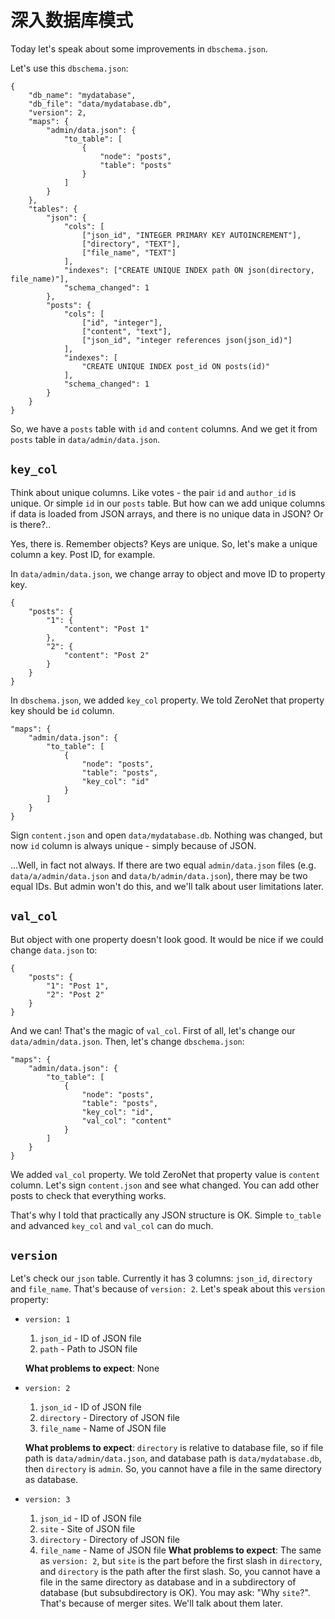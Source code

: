 # 深入数据库模式

Today let's speak about some improvements in `dbschema.json`.

Let's use this `dbschema.json`:

    {
        "db_name": "mydatabase",
        "db_file": "data/mydatabase.db",
        "version": 2,
        "maps": {
            "admin/data.json": {
                "to_table": [
                    {
                        "node": "posts",
                        "table": "posts"
                    }
                ]
            }
        },
        "tables": {
            "json": {
                "cols": [
                    ["json_id", "INTEGER PRIMARY KEY AUTOINCREMENT"],
                    ["directory", "TEXT"],
                    ["file_name", "TEXT"]
                ],
                "indexes": ["CREATE UNIQUE INDEX path ON json(directory, file_name)"],
                "schema_changed": 1
            },
            "posts": {
                "cols": [
                    ["id", "integer"],
                    ["content", "text"],
                    ["json_id", "integer references json(json_id)"]
                ],
                "indexes": [
                    "CREATE UNIQUE INDEX post_id ON posts(id)"
                ],
                "schema_changed": 1
            }
        }
    }

So, we have a `posts` table with `id` and `content` columns. And we get it from `posts` table in `data/admin/data.json`.

## `key_col`

Think about unique columns. Like votes - the pair `id` and `author_id` is unique. Or simple `id` in our `posts` table. But how can we add unique columns if data is loaded from JSON arrays, and there is no unique data in JSON? Or is there?..

Yes, there is. Remember objects? Keys are unique. So, let's make a unique column a key. Post ID, for example.

In `data/admin/data.json`, we change array to object and move ID to property key.

    {
        "posts": {
            "1": {
                "content": "Post 1"
            },
            "2": {
                "content": "Post 2"
            }
        }
    }

In `dbschema.json`, we added `key_col` property. We told ZeroNet that property key should be `id` column.

    "maps": {
        "admin/data.json": {
            "to_table": [
                {
                    "node": "posts",
                    "table": "posts",
                    "key_col": "id"
                }
            ]
        }
    }

Sign `content.json` and open `data/mydatabase.db`. Nothing was changed, but now `id` column is always unique - simply because of JSON.

...Well, in fact not always. If there are two equal `admin/data.json` files (e.g. `data/a/admin/data.json` and `data/b/admin/data.json`), there may be two equal IDs. But admin won't do this, and we'll talk about user limitations later.

## `val_col`

But object with one property doesn't look good. It would be nice if we could change `data.json` to:

    {
        "posts": {
            "1": "Post 1",
            "2": "Post 2"
        }
    }

And we can! That's the magic of `val_col`. First of all, let's change our `data/admin/data.json`. Then, let's change `dbschema.json`:

    "maps": {
        "admin/data.json": {
            "to_table": [
                {
                    "node": "posts",
                    "table": "posts",
                    "key_col": "id",
                    "val_col": "content"
                }
            ]
        }
    }

We added `val_col` property. We told ZeroNet that property value is `content` column. Let's sign `content.json` and see what changed. You can add other posts to check that everything works.

That's why I told that practically any JSON structure is OK. Simple `to_table` and advanced `key_col` and `val_col` can do much.

## `version`

Let's check our `json` table. Currently it has 3 columns: `json_id`, `directory` and `file_name`. That's because of `version: 2`. Let's speak about this `version` property:

-   `version: 1`

    1. `json_id` - ID of JSON file
    2. `path` - Path to JSON file

    **What problems to expect**: None

-   `version: 2`

    1. `json_id` - ID of JSON file
    2. `directory` - Directory of JSON file
    3. `file_name` - Name of JSON file

    **What problems to expect**:
    `directory` is relative to database file, so if file path is `data/admin/data.json`, and database path is `data/mydatabase.db`, then `directory` is `admin`. So, you cannot have a file in the same directory as database.

-   `version: 3`
    1. `json_id` - ID of JSON file
    2. `site` - Site of JSON file
    3. `directory` - Directory of JSON file
    4. `file_name` - Name of JSON file
    **What problems to expect**:
    The same as `version: 2`, but `site` is the part before the first slash in `directory`, and `directory` is the path after the first slash. So, you cannot have a file in the same directory as database and in a subdirectory of database (but subsubdirectory is OK).
    You may ask: "Why `site`?". That's because of merger sites. We'll talk about them later.
